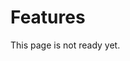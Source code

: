<!-- status: Published -->
<!-- created: 2020-07-24 13:37:00+00:00 -->
<!-- language: en -->
<!-- title: Features -->

# Features

This page is not ready yet.

